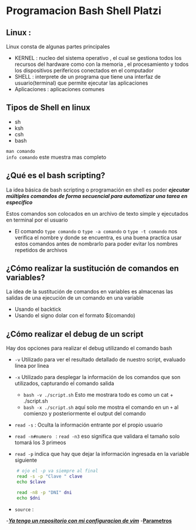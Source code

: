 # **Programacion Bash Shell Platzi**

## **Linux :**

Linux consta de algunas partes principales

- KERNEL : nucleo del sistema operativo , el cual se gestiona todos los recursos del hardware
  como con la memoria , el procesamiento y todos los dispositivos perifericos conectados en el computador
- SHELL : interprete de un programa que tiene una interfaz de usuario(terminal) que permite ejecutar las aplicaciones
- Aplicaciones : aplicaciones comunes

## **Tipos de Shell en linux**

- sh
- ksh
- csh
- bash

`man comando`<br>
`info comando` este muestra mas completo

## **¿Qué es el bash scripting?**

La idea básica de bash scripting o programación en shell es poder
***ejecutar múltiples comandos de forma secuencial para automatizar una tarea en especifico***

Estos comandos son colocados en un archivo de texto simple y ejecutados en terminal por el usuario

- El comando `type comando` o `type -a comando` o `type -t comando`  nos verifica el nombre y
	donde se encuentra, es una buena practica usar estos comandos antes de nombrarlo para poder
	evitar los nombres repetidos de archivos

## **¿Cómo realizar la sustitución de comandos en variables?**

La idea de la sustitución de comandos en variables es almacenas las salidas de una ejecución de un comando
en una variable

- Usando el backtick
- Usando el signo dolar con el formato $(comando)

## **¿Cómo realizar el debug de un script**

Hay dos opciones para realizar el debug utilizando el comando bash

- `-v` Utilizado para ver el resultado detallado de nuestro script, evaluado linea por linea
- `-x` Utilizado para desplegar la información de los comandos que son utilizados, capturando
	el comando salida

	- `bash -v ./script.sh` Esto me mostrara todo es como un cat + ./script.sh
	- `bash -x ./script.sh` aquí solo me mostra el comando en un `+` al comienzo
		y posteriormente el output del comando

- `read -s` : Oculta la información entrante por el propio usuario
- `read -n#numero ` : `read -n3` eso significa que validara el tamaño solo tomará los 3 primeos
- `read -p` indica que hay que dejar la información ingresada en la variable siguiente

```sh
	# ojo el -p va siempre al final 
	read -s -p "Clave " clave
	echo $clave

	read -n8 -p "DNI" dni
	echo $dni
```

- `source` : 

-[***Ya tengo un repositorio con mi configuracion de vim***](https://github.com/MaurickThom/VIM)
-[**Parametros**](https://likegeeks.com/es/scripting-de-bash-parametros-y-opciones)
